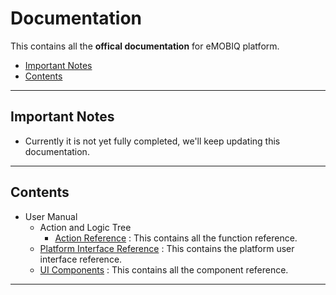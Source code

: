 # Documentation

This contains all the **offical documentation** for eMOBIQ platform.

- [Important Notes](#markdown-header-important-notes)
- [Contents](#markdown-header-contents)

---

## Important Notes

- Currently it is not yet fully completed, we'll keep updating this documentation.

---

## Contents

- User Manual
    - Action and Logic Tree
        - [Action Reference](document/user-manual/actions-and-logic-tree/action-reference) : This contains all the function reference.
    - [Platform Interface Reference](document/user-manual/platform-interface-reference/main.md) : This contains the platform user interface reference.
    - [UI Components](document/user-manual/ui-components) : This contains all the component reference.

---